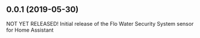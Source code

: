 ## 0.0.1 (2019-05-30)

NOT YET RELEASED! Initial release of the Flo Water Security System sensor for Home Assistant
